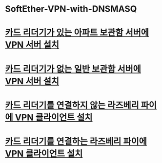 # SoftEther-VPN-with-DNSMASQ

# [카드 리더기가 있는 아파트 보관함 서버에 VPN 서버 설치](https://github.com/networknegineeryong/Softether-VPN-With-Dnsmasq/blob/main/1.%20SoftEther%20VPN%20Server%20With%20CardReader.md)

# [카드 리더기가 없는 일반 보관함 서버에 VPN 서버 설치](https://github.com/networknegineeryong/Softether-VPN-With-Dnsmasq/blob/main/1.%20SoftEther%20VPN%20Server%20Without%20CardReader.md)

# [카드 리더기를 연결하지 않는 라즈베리 파이에 VPN 클라이언트 설치](https://github.com/networknegineeryong/Softether-VPN-With-Dnsmasq/blob/main/1.%20SoftEther%20VPN%20Client%20On%20Raspberry%20pi.md)

# [카드 리더기를 연결하는 라즈베리 파이에 VPN 클라이언트 설치](https://github.com/networknegineeryong/Softether-VPN-With-Dnsmasq/blob/main/1.%20SoftEther%20VPN%20Client%20On%20Raspberry%20pi.md)
